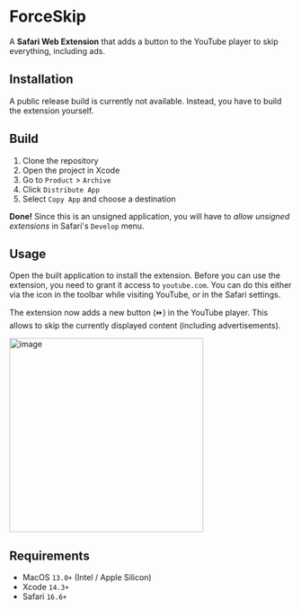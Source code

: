 # ForceSkip

A **Safari Web Extension** that adds a button to the YouTube player to skip everything, including ads.

## Installation
A public release build is currently not available. Instead, you have to build the extension yourself.

## Build
1. Clone the repository
2. Open the project in Xcode
3. Go to `Product` > `Archive`
4. Click `Distribute App`
5. Select `Copy App` and choose a destination

**Done!** Since this is an unsigned application, you will have to *allow unsigned extensions* in Safari's `Develop` menu.

## Usage
Open the built application to install the extension. Before you can use the extension, you need to grant it access to `youtube.com`. You can do this either via the icon in the toolbar while visiting YouTube, or in the Safari settings.

The extension now adds a new button (⏩) in the YouTube player. This allows to skip the currently displayed content (including advertisements).

<img width="345" alt="image" src="https://github.com/ppauel/youtube-forceskip/assets/82803315/b833303b-f6cf-4769-90bd-2fdcbfbbda13">


## Requirements
- MacOS `13.0+` (Intel / Apple Silicon)
- Xcode `14.3+`
- Safari `16.6+`
